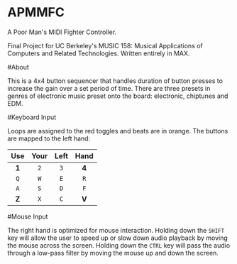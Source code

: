 # APMMFC
A Poor Man's MIDI Fighter Controller. 

Final Project for UC Berkeley's MUSIC 158: Musical Applications of Computers and Related Technologies. Written entirely in MAX.

#About

This is a 4x4 button sequencer that handles duration of button presses to increase the gain over a set period of time. There are three presets in genres of electronic music preset onto the board: electronic, chiptunes and EDM. 

#Keyboard Input

Loops are assigned to the red toggles and beats are in orange. The buttons are mapped to the left hand:

|  Use  | Your  | Left  | Hand  |
| :---: |:-----:| :----:|:-----:|
| **1**	| `2`   | `3`   | **4** |
| `Q`   | `W`   | `E`   | `R`   |
| `A`   | `S`   | `D`   | `F`   |
| **Z** | `X`   | `C`   | **V** |




#Mouse Input

The right hand is optimized for mouse interaction. Holding down the `SHIFT` key will allow the user to speed up or slow down audio playback by moving the mouse across the screen.
Holding down the `CTRL` key will pass the audio through a low-pass filter by moving the mouse up and down the screen.
